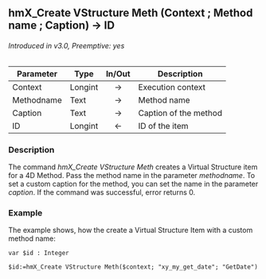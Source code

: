 ## hmX_Create VStructure Meth (Context ; Method name ; Caption) → ID
###### Introduced in v3.0, Preemptive: yes

|Parameter|Type|In/Out|Description
|---|---|:---:|---
|Context|Longint|→|Execution context
|Methodname|Text|→|Method name
|Caption|Text|→|Caption of the method
|ID|Longint|←|ID of the item

### Description
The command *hmX_Create VStructure Meth* creates a Virtual Structure item for a 4D Method. Pass the method name in the parameter *methodname*. To set a custom caption for the method, you can set the name in the parameter *caption*. If the command was successful, error returns 0.

### Example
The example shows, how the create a Virtual Structure Item with a custom method name:

```4d
var $id : Integer

$id:=hmX_Create VStructure Meth($context; "xy_my_get_date"; "GetDate")
```
